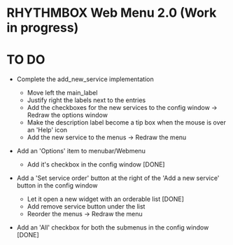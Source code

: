 RHYTHMBOX Web Menu 2.0 (Work in progress)
======================

TO DO
=====
- Complete the add_new_service implementation

  - Move left the main_label
  - Justify right the labels next to the entries
  - Add the checkboxes for the new services to the config window -> Redraw the options window
  - Make the description label become a tip box when the mouse is over an 'Help' icon
  - Add the new service to the menus -> Redraw the menu
- Add an 'Options' item to menubar/Webmenu
  - Add it's checkbox in the config window [DONE]
- Add a 'Set service order' button at the right of the 'Add a new service' button in the config window 
  - Let it open a new widget with an orderable list [DONE]
  - Add remove service button under the list
  - Reorder the menus -> Redraw the menu
- Add an 'All' checkbox for both the submenus in the config window [DONE]
